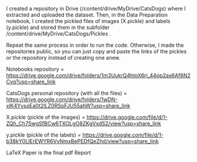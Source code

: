 I created a repository in Drive (/content/drive/MyDrive/CatsDogs) where I extracted and uploaded the dataset. 
Then, in the Data Preparation notebook, I created the pickled files of images (X.pickle) and labels (y.pickle) and stored them in the subfolder /content/drive/MyDrive/CatsDogs/Pickles . 

Repeat the same process in order to run the code. Otherwise, I made the repositories public, so you can just copy and paste the links of the pickles or the repository instead of creating one anew. 

Notebooks repository = https://drive.google.com/drive/folders/1m3UukrQ4htoX6rj_44pp2as6Af8N2Cvq?usp=share_link

CatsDogs personal repository (with all the files) = https://drive.google.com/drive/folders/1wDN-xlK4YvsqEa0t2lLZ0RSpFJU55ahW?usp=share_link

X.pickle (pickle of the images) = https://drive.google.com/file/d/1-ZQh_Ch7SwgSfBCw6TXOLgO8ZKgVxdS2/view?usp=share_link

y.pickle (pickle of the labels) = https://drive.google.com/file/d/1-b38kY0LIErEWYR6VvNmxBePEDfQeZhd/view?usp=share_link

LaTeX Paper is the final pdf Report
